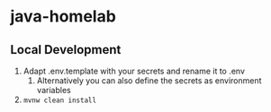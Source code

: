# java-homelab

## Local Development

1. Adapt .env.template with your secrets and rename it to .env
   1. Alternatively you can also define the secrets as environment variables
2. `mvnw clean install`
